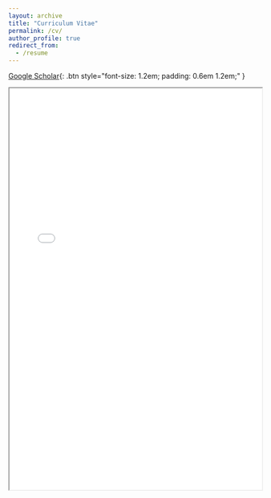 ```yaml
---
layout: archive
title: "Curriculum Vitae"
permalink: /cv/
author_profile: true
redirect_from:
  - /resume
---
```

[Google Scholar](https://scholar.google.com/citations?user=ybpKXnEAAAAJ){: .btn style="font-size: 1.2em; padding: 0.6em 1.2em;" }

<iframe src="/files/jacob_graving_cv.pdf" width="100%" height="800px">
    This browser does not support PDFs. Please download the PDF to view it: 
    <a href="/files/jacob_graving_cv.pdf">Download PDF</a>.
</iframe>

<!---

Education
======
* Ph.D in Version Control Theory, GitHub University, 2018 (expected)
* M.S. in Jekyll, GitHub University, 2014
* B.S. in GitHub, GitHub University, 2012

Research
======
* Spring 2024: Academic Pages Collaborator
  * GitHub University
  * Duties includes: Updates and improvements to template
  * Supervisor: The Users

* Fall 2015: Research Assistant
  * GitHub University
  * Duties included: Merging pull requests
  * Supervisor: Professor Hub

* Summer 2015: Research Assistant
  * GitHub University
  * Duties included: Tagging issues
  * Supervisor: Professor Git
  
Skills
======
* Skill 1
* Skill 2
  * Sub-skill 2.1
  * Sub-skill 2.2
  * Sub-skill 2.3
* Skill 3

Publications
======
  <ul>{% for post in site.publications reversed %}
    {% include archive-single-cv.html %}
  {% endfor %}</ul>
  
Talks
======
  <ul>{% for post in site.talks reversed %}
    {% include archive-single-talk-cv.html  %}
  {% endfor %}</ul>
  
Teaching
======
  <ul>{% for post in site.teaching reversed %}
    {% include archive-single-cv.html %}
  {% endfor %}</ul>
  
Service and leadership
======
* Currently signed in to 43 different slack teams
--->
